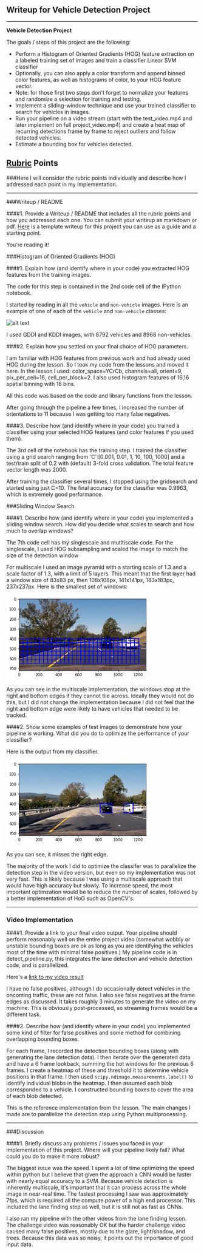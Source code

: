## Writeup for Vehicle Detection Project
---

**Vehicle Detection Project**

The goals / steps of this project are the following:

* Perform a Histogram of Oriented Gradients (HOG) feature extraction on a labeled training set of images and train a classifier Linear SVM classifier
* Optionally, you can also apply a color transform and append binned color features, as well as histograms of color, to your HOG feature vector. 
* Note: for those first two steps don't forget to normalize your features and randomize a selection for training and testing.
* Implement a sliding-window technique and use your trained classifier to search for vehicles in images.
* Run your pipeline on a video stream (start with the test_video.mp4 and later implement on full project_video.mp4) and create a heat map of recurring detections frame by frame to reject outliers and follow detected vehicles.
* Estimate a bounding box for vehicles detected.

[//]: # (Image References)
[image1]: ./examples/car_not_car.png
[image2]: ./examples/HOG_example.jpg
[image3]: ./examples/sliding_windows.jpg
[image4]: ./examples/sliding_window.jpg
[image5]: ./examples/bboxes_and_heat.png
[image6]: ./examples/labels_map.png
[image7]: ./examples/output_bboxes.png
[image11]: ./output_images/grid1.png
[image12]: ./output_images/detectmultiscale1.png
[video1]: ./project_video.mp4

## [Rubric](https://review.udacity.com/#!/rubrics/513/view) Points
###Here I will consider the rubric points individually and describe how I addressed each point in my implementation.  

---
###Writeup / README

####1. Provide a Writeup / README that includes all the rubric points and how you addressed each one.  You can submit your writeup as markdown or pdf.  [Here](https://github.com/udacity/CarND-Vehicle-Detection/blob/master/writeup_template.md) is a template writeup for this project you can use as a guide and a starting point.  

You're reading it!

###Histogram of Oriented Gradients (HOG)

####1. Explain how (and identify where in your code) you extracted HOG features from the training images.

The code for this step is contained in the 2nd code cell of the IPython notebook.  

I started by reading in all the `vehicle` and `non-vehicle` images.  Here is an example of one of each of the `vehicle` and `non-vehicle` classes:

![alt text][image1]

I used GDDI and KDDI images, with 8792 vehicles and 8968 non-vehicles.


####2. Explain how you settled on your final choice of HOG parameters.

I am familiar with HOG features from previous work and had already used HOG during the lesson. So I took my code from the lessons and moved it here. In the lesson I used: color_space=YCrCb, channels=all, orient=9, pix_per_cell=16, cell_per_block=2. I also used histogram features of 16,16 spatial binning with 16 bins. 

All this code was based on the code and library functions from the lesson.

After going through the pipeline a few times, I increased the number of orientations to 11 because I was getting too many false negatives.

####3. Describe how (and identify where in your code) you trained a classifier using your selected HOG features (and color features if you used them).

The 3rd cell of the notebook has the training step. I trained the classifier using a grid search ranging from 'C':[0.001, 0.01, 1, 10, 100, 1000] and a test/train split of 0.2 with (default) 3-fold cross validation. The total feature vector length was 2000.

After training the classifier several times, I stopped using the gridsearch and started using just C=10. The final accuracy for the classifier was 0.9963, which is extremely good performance.

###Sliding Window Search

####1. Describe how (and identify where in your code) you implemented a sliding window search.  How did you decide what scales to search and how much to overlap windows?

The 7th code cell has my singlescale and mutltiscale code. For the singlescale, I used HOG subsampling and scaled the image to match the size of the detection window 

For multiscale I used an image pyramid with a starting scale of 1.3 and a scale factor of 1.3, with a limit of 5 layers. This meant that the first layer had a window size of 83x83 px, then 108x108px, 141x141px, 183x183px, 237x237px. Here is the smallest set of windows:

![alt text][image11]

As you can see in the multiscale implementation, the windows stop at the right and bottom edges if they cannot tile across. Ideally they would not do this, but I did not change the implementation because I did not feel that the right and bottom edge were likely to have vehicles that needed to be tracked. 

####2. Show some examples of test images to demonstrate how your pipeline is working.  What did you do to optimize the performance of your classifier?

Here is the output from my classifier.

![alt text][image12]

As you can see, it misses the right edge. 

The majority of the work I did to optimize the classifer was to parallelize the detection step in the video version, but even so my implementation was not very fast. This is likely because I was using a multiscale approach that would have high accuracy but slowly. To increase speed, the most important optimzation would be to reduce the number of scales, followed by a better implementation of HoG such as OpenCV's. 

---

### Video Implementation

####1. Provide a link to your final video output.  Your pipeline should perform reasonably well on the entire project video (somewhat wobbly or unstable bounding boxes are ok as long as you are identifying the vehicles most of the time with minimal false positives.)
My pipeline code is in detect_pipeline.py, this integrates the lane detection and vehicle detection code, and is parallelized. 

Here's a [link to my video result](./project_video.mp4)

I have no false positives, although I do occasionally detect vehicles in the oncoming traffic, these are not false. I also see false negatives at the frame edges as discussed. It takes roughly 3 minutes to generate the video on my machine. This is obviously post-processed, so streaming frames would be a different task.


####2. Describe how (and identify where in your code) you implemented some kind of filter for false positives and some method for combining overlapping bounding boxes.

For each frame, I recorded the detection bounding boxes (along with generating the lane detection data). I then iterate over the generated data and have a 6 frame lookback, summing the hot windows for the previous 6 frames. I create a heatmap of these and threshold it to determine vehicle positions in that frame. I then used `scipy.ndimage.measurements.label()` to identify individual blobs in the heatmap.  I then assumed each blob corresponded to a vehicle.  I constructed bounding boxes to cover the area of each blob detected.  

This is the reference implementation from the lesson. The main changes I made are to parallelize the detection step using Python multiprocessing.  


---

###Discussion

####1. Briefly discuss any problems / issues you faced in your implementation of this project.  Where will your pipeline likely fail?  What could you do to make it more robust?

The biggest issue was the speed. I spent a lot of time optimizing the speed within python but I believe that given the approach a CNN would be faster with nearly equal accuracy to a SVM. Because vehicle detection is inherently multiscale, it's important that it can process across the whole image in near-real time. The fastest processing I saw was approximately 7fps, which is required all the compute power of a high end processor. This included the lane finding step as well, but it is still not as fast as CNNs. 

I also ran my pipeline with the other videos from the lane finding lesson. The challenge video was reasonably OK but the harder challenge video caused many false positives, mostly due to the glare, light/shadow, and trees. Because this data was so noisy, it points out the importance of good input data.